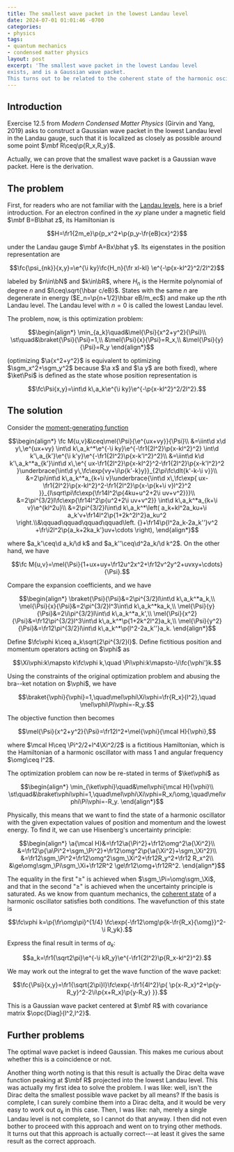 ```yaml
---
title: The smallest wave packet in the lowest Landau level
date: 2024-07-01 01:01:46 -0700
categories:
- physics
tags:
- quantum mechanics
- condensed matter physics
layout: post
excerpt: 'The smallest wave packet in the lowest Landau level
exists, and is a Gaussian wave packet.
This turns out to be related to the coherent state of the harmonic oscillator.'
---
```


## Introduction

Exercise 12.5 from *Modern Condensed Matter Physics* (Girvin and Yang, 2019) asks
to construct a Gaussian wave packet in the lowest Landau level in the Landau gauge,
such that it is localized as closely as possible around some point $\mbf R\ceq\p{R_x,R_y}$.

Actually, we can prove that the smallest wave packet is a Gaussian wave packet.
Here is the derivation.

## The problem

First, for readers who are not familiar with the
[Landau levels](https://en.wikipedia.org/wiki/Landau_levels#In_the_Landau_gauge), here is a brief introduction.
For an electron confined in the $xy$ plane under a magnetic field $\mbf B=B\bhat z$,
its Hamiltonian is

$$H=\fr1{2m_e}\p{p_x^2+\p{p_y-\fr{eB}cx}^2}$$

under the Landau gauge $\mbf A=Bx\bhat y$.
Its eigenstates in the position representation are

$$\fc{\psi_{nk}}{x,y}=\e^{\i ky}\fc{H_n}{\fr xl-kl}
\e^{-\p{x-kl^2}^2/2l^2}$$

labeled by $n\in\bN$ and $k\in\bR$,
where $H_n$ is the Hermite polynomial of degree $n$
and $l\ceq\sqrt{\hbar c/eB}$.
States with the same $n$ are degenerate in energy
($E_n=\p{n+1/2}\hbar eB/m_ec$) and make up the $n$th Landau level.
The Landau level with $n=0$ is called the lowest Landau level.

The problem, now, is this optimization problem:

$$\begin{align*}
	\min_{a_k}\quad&\mel{\Psi}{x^2+y^2}{\Psi}\\
	\st\quad&\braket{\Psi}{\Psi}=1,\\
	&\mel{\Psi}{x}{\Psi}=R_x,\\
	&\mel{\Psi}{y}{\Psi}=R_y
\end{align*}$$

(optimizing $\a{x^2+y^2}$ is equivalent to optimizing $\sgm_x^2+\sgm_y^2$
because $\a x$ and $\a y$ are both fixed),
where $\ket\Psi$ is defined as the state whose position representation is

$$\fc\Psi{x,y}=\int\d k\,a_k\e^{\i ky}\e^{-\p{x-kl^2}^2/2l^2}.$$

## The solution

Consider the [moment-generating function](https://en.wikipedia.org/wiki/Moment_generating_function)

$$\begin{align*}
	\fc M{u,v}&\ceq\mel{\Psi}{\e^{ux+vy}}{\Psi}\\
	&=\iint\d x\d y\,\e^{ux+vy}
	\int\d k\,a_k^*\e^{-\i ky}\e^{-\fr1{2l^2}\p{x-kl^2}^2}
	\int\d k'\,a_{k'}\e^{\i k'y}\e^{-\fr1{2l^2}\p{x-k'l^2}^2}\\
	&=\iint\d k\d k'\,a_k^*a_{k'}\int\d x\,\e^{
		ux-\fr1{2l^2}\p{x-kl^2}^2-\fr1{2l^2}\p{x-k'l^2}^2
	}\underbrace{\int\d y\,\fc\exp{vy+\i\p{k'-k}y}}_{2\pi\fc\dlt{k'-k-\i v}}\\
	&=2\pi\int\d k\,a_k^*a_{k+\i v}\underbrace{\int\d x\,\fc\exp{
		ux-\fr1{2l^2}\p{x-kl^2}^2-\fr1{2l^2}\p{x-\p{k+\i v}l^2}^2
	}}_{l\sqrt\pi\fc\exp{\fr14l^2\p{4ku+u^2+2\i uv+v^2}}}\\
	&=2\pi^{3/2}l\fc\exp{\fr14l^2\p{u^2+2\i uv+v^2}}
	\int\d k\,a_k^*a_{k+\i v}\e^{kl^2u}\\
	&=2\pi^{3/2}l\int\d k\,a_k^*\left(
		a_k+kl^2a_ku+\i a_k'v+\fr14l^2\p{1+2k^2l^2}a_ku^2
	\right.\\&\qquad\qquad\qquad\qquad\left.
		{}+\fr14\p{l^2a_k-2a_k''}v^2
		+\fr\i2l^2\p{a_k+2ka_k'}uv+\cdots
	\right),
\end{align*}$$

where $a_k'\ceq\d a_k/\d k$ and $a_k''\ceq\d^2a_k/\d k^2$.
On the other hand, we have

$$\fc M{u,v}=\mel{\Psi}{1+ux+uy+\fr12u^2x^2+\fr12v^2y^2+uvxy+\cdots}{\Psi}.$$

Compare the expansion coefficients, and we have

$$\begin{align*}
	\braket{\Psi}{\Psi}&=2\pi^{3/2}l\int\d k\,a_k^*a_k,\\
	\mel{\Psi}{x}{\Psi}&=2\pi^{3/2}l^3\int\d k\,a_k^*ka_k,\\
	\mel{\Psi}{y}{\Psi}&=2\i\pi^{3/2}l\int\d k\,a_k^*a_k',\\
	\mel{\Psi}{x^2}{\Psi}&=\fr12\pi^{3/2}l^3\int\d k\,a_k^*\p{1+2k^2l^2}a_k,\\
	\mel{\Psi}{y^2}{\Psi}&=\fr12\pi^{3/2}l\int\d k\,a_k^*\p{l^2-2a_k''}a_k.
\end{align*}$$

Define $\fc\vphi k\ceq a_k\sqrt{2\pi^{3/2}l}$.
Define fictitious position and momentum operators acting on $\vphi$ as

$$\Xi\vphi:k\mapsto k\fc\vphi k,\quad
\Pi\vphi:k\mapsto-\i\fc{\vphi'}k.$$

Using the constraints of the original optimization problem
and abusing the bra--ket notation on $\vphi$, we have

$$\braket{\vphi}{\vphi}=1,\quad\mel\vphi\Xi\vphi=\fr{R_x}{l^2},\quad
\mel\vphi\Pi\vphi=-R_y.$$

The objective function then becomes

$$\mel{\Psi}{x^2+y^2}{\Psi}=\fr12l^2+\mel{\vphi}{\mcal H}{\vphi},$$

where $\mcal H\ceq \Pi^2/2+l^4\Xi^2/2$ is a fictitious Hamiltonian,
which is the Hamiltonian of a harmonic oscillator with
mass $1$ and angular frequency $\omg\ceq l^2$.

The optimization problem can now be re-stated in terms of $\ket\vphi$ as

$$\begin{align*}
	\min_{\ket\vphi}\quad&\mel\vphi{\mcal H}{\vphi}\\
	\st\quad&\braket\vphi\vphi=1,\quad\mel\vphi\Xi\vphi=R_x/\omg,\quad\mel\vphi\Pi\vphi=-R_y.
\end{align*}$$

Physically, this means that we want to find the state of a harmonic oscillator
with the given expectation values of position and momentum and the lowest energy.
To find it, we can use Hisenberg's uncertainty principle:

$$\begin{align*}
	\a{\mcal H}&=\fr12\a{\Pi^2}+\fr12\omg^2\a{\Xi^2}\\
	&=\fr12\p{\a\Pi^2+\sgm_\Pi^2}+\fr12\omg^2\p{\a{\Xi^2}+\sgm_\Xi^2}\\
	&=\fr12\sgm_\Pi^2+\fr12\omg^2\sgm_\Xi^2+\fr12R_y^2+\fr12 R_x^2\\
	&\ge\omg\sgm_\Pi\sgm_\Xi+\fr12R^2
	\ge\fr12\omg+\fr12R^2.
\end{align*}$$

The equality in the first "$\ge$" is achieved when $\sgm_\Pi=\omg\sgm_\Xi$,
and that in the second "$\ge$" is achieved when the uncertainty principle is saturated.
As we know from quantum mechanics, the
[coherent state](https://en.wikipedia.org/wiki/Coherent_state)
of a harmonic oscillator satisfies both conditions.
The wavefunction of this state is

$$\fc\vphi k=\p{\fr\omg\pi}^{1/4}
\fc\exp{-\fr12\omg\p{k-\fr{R_x}{\omg}}^2-\i R_yk}.$$

Express the final result in terms of $a_k$:

$$a_k=\fr1{\sqrt2\pi}\e^{-\i kR_y}\e^{-\fr1{2l^2}\p{R_x-kl^2}^2}.$$

We may work out the integral to get the wave function of the wave packet:

$$\fc{\Psi}{x,y}=\fr1{\sqrt{2\pi}l}\fc\exp{-\fr1{4l^2}\p{
	\p{x-R_x}^2+\p{y-R_y}^2-2\i\p{x+R_x}\p{y-R_y}
}}.$$

This is a Gaussian wave packet centered at $\mbf R$ with covariance matrix
$\opc{Diag}{l^2,l^2}$.

## Further problems

The optimal wave packet is indeed Gaussian.
This makes me curious about whether this is a coincidence or not.

Another thing worth noting is that this result is actually
the Dirac delta wave function peaking at $\mbf R$ projected into the lowest Landau level.
This was actually my first idea to solve the problem.
I was like: well, isn't the Dirac delta the smallest possible wave packet by all means?
If the basis is complete, I can surely combine them into a Dirac delta,
and it would be very easy to work out $a_k$ in this case.
Then, I was like: nah, merely a single Landau level is not complete,
so I cannot do that anyway.
I then did not even bother to proceed with this approach and went on to trying other methods.
It turns out that this approach is actually correct---at least
it gives the same result as the correct approach.
